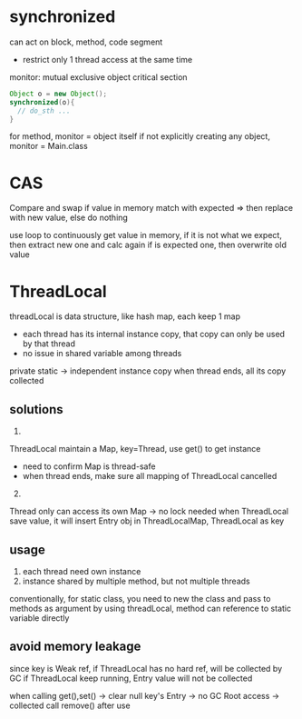 # synchronized
can act on block, method, code segment
- restrict only 1 thread access at the same time

monitor: mutual exclusive object
critical section

```java
Object o = new Object();
synchronized(o){
  // do_sth ...
}
```
for method, monitor = object itself
if not explicitly creating any object, monitor = Main.class

# CAS
Compare and swap
if value in memory match with expected => 
  then replace with new value, else do nothing

use loop to continuously get value in memory, 
  if it is not what we expect, then extract new one and calc again
  if is expected one, then overwrite old value

# ThreadLocal
threadLocal is data structure, like hash map, each keep 1 map

- each thread has its internal instance copy, that copy can only be used by that thread
- no issue in shared variable among threads

private static -> independent instance copy
when thread ends, all its copy collected

## solutions
1.
ThreadLocal maintain a Map, key=Thread, use get() to get instance
- need to confirm Map is thread-safe
- when thread ends, make sure all mapping of ThreadLocal cancelled

2.
Thread only can access its own Map -> no lock needed
when ThreadLocal save value, it will insert Entry obj in ThreadLocalMap, ThreadLocal as key

## usage
1. each thread need own instance
2. instance shared by multiple method, but not multiple threads

conventionally, for static class, you need to new the class and pass to methods as argument
by using threadLocal, method can reference to static variable directly

## avoid memory leakage
since key is Weak ref, if ThreadLocal has no hard ref, will be collected by GC
if ThreadLocal keep running, Entry value will not be collected

when calling get(),set() -> clear null key's Entry -> no GC Root access -> collected
call remove() after use













